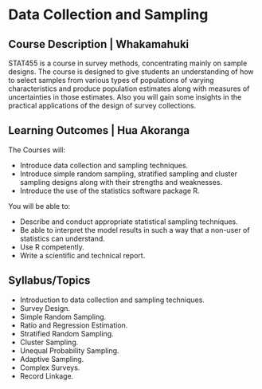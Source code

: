 # Data Collection and Sampling

## Course Description | Whakamahuki

STAT455 is a course in survey methods, concentrating mainly on sample designs. The course is designed to give students an understanding of how to select samples from various types of populations of varying characteristics and produce population estimates along with measures of uncertainties in those estimates. Also you will gain some insights in the practical applications of the design of survey collections.

## Learning Outcomes | Hua Akoranga

The Courses will:

- Introduce data collection and sampling techniques.
- Introduce simple random sampling, stratified sampling and cluster sampling designs along with their strengths and weaknesses.
- Introduce the use of the statistics software package R.

You will be able to:

- Describe and conduct appropriate statistical sampling techniques.
- Be able to interpret the model results in such a way that a non-user of statistics can understand.
- Use R competently.
- Write a scientific and technical report.

## Syllabus/Topics

- Introduction to data collection and sampling techniques.
- Survey Design.
- Simple Random Sampling.
- Ratio and Regression Estimation.
- Stratified Random Sampling.
- Cluster Sampling.
- Unequal Probability Sampling.
- Adaptive Sampling.
- Complex Surveys.
- Record Linkage.
